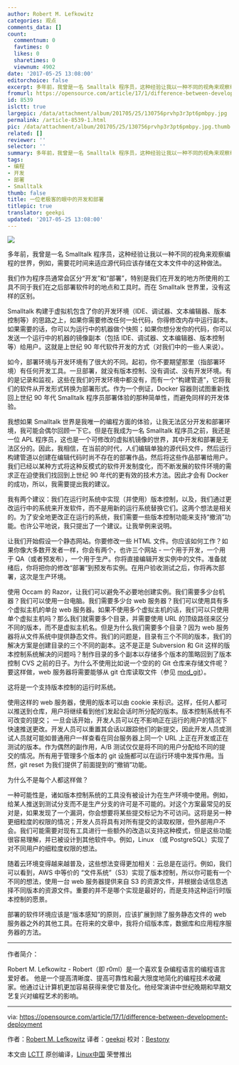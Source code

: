 ```yaml
---
author: Robert M. Lefkowitz
categories: 观点
comments_data: []
count:
  commentnum: 0
  favtimes: 0
  likes: 0
  sharetimes: 0
  viewnum: 4902
date: '2017-05-25 13:08:00'
editorchoice: false
excerpt: 多年前，我曾是一名 Smalltalk 程序员，这种经验让我以一种不同的视角来观察编程的世界，例如，需要花时间来适应源代码应该存储在文本文件中的这种做法。
fromurl: https://opensource.com/article/17/1/difference-between-development-deployment
id: 8539
islctt: true
largepic: /data/attachment/album/201705/25/130756prvhp3r3pt6pmbpy.jpg
permalink: /article-8539-1.html
pic: /data/attachment/album/201705/25/130756prvhp3r3pt6pmbpy.jpg.thumb.jpg
related: []
reviewer: ''
selector: ''
summary: 多年前，我曾是一名 Smalltalk 程序员，这种经验让我以一种不同的视角来观察编程的世界，例如，需要花时间来适应源代码应该存储在文本文件中的这种做法。
tags:
- 编程
- 开发
- 部署
- Smalltalk
thumb: false
title: 一位老极客的眼中的开发和部署
titlepic: true
translator: geekpi
updated: '2017-05-25 13:08:00'
---
```


![](/data/attachment/album/201705/25/130756prvhp3r3pt6pmbpy.jpg)


多年前，我曾是一名 Smalltalk 程序员，这种经验让我以一种不同的视角来观察编程的世界，例如，需要花时间来适应源代码应该存储在文本文件中的这种做法。


我们作为程序员通常会区分“开发”和“部署”，特别是我们在开发的地方所使用的工具不同于我们在之后部署软件时的地点和工具时。而在 Smalltalk 世界里，没有这样的区别。


Smalltalk 构建于虚拟机包含了你的开发环境（IDE、调试器、文本编辑器、版本控制等）的思路之上，如果你需要修改任何一处代码，你得修改内存中运行副本。如果需要的话，你可以为运行中的机器做个快照；如果你想分发你的代码，你可以发送一个运行中的机器的镜像副本（包括 IDE、调试器、文本编辑器、版本控制等）给用户。这就是上世纪 90 年代软件开发的方式（对我们中的一些人来说）。


如今，部署环境与开发环境有了很大的不同。起初，你不要期望那里（指部署环境）有任何开发工具。一旦部署，就没有版本控制、没有调试、没有开发环境。有的是记录和监视，这些在我们的开发环境中都没有，而有一个“构建管道”，它将我们的软件从开发形式转换为部署形式。作为一个例证，Docker 容器则试图重新找回上世纪 90 年代 Smalltalk 程序员部署体验的那种简单性，而避免同样的开发体验。


我想如果 Smalltalk 世界是我唯一的编程方面的体验，让我无法区分开发和部署环境，我可能会偶尔回顾一下它。但是在我成为一名 Smalltalk 程序员之前，我还是一位 APL 程序员，这也是一个可修改的虚拟机镜像的世界，其中开发和部署是无法区分的。因此，我相信，在当前的时代，人们编辑单独的源代码文件，然后运行构建管道以创建在编辑代码时尚不存在的部署作品，然后将这些作品部署给用户。我们已经以某种方式将这种反模式的软件开发制度化，而不断发展的软件环境的需求正在迫使我们找回到上世纪 90 年代的更有效的技术方法。因此才会有 Docker 的成功，所以，我需要提出我的建议。


我有两个建议：我们在运行时系统中实现（并使用）版本控制，以及，我们通过更改运行中的系统来开发软件，而不是用新的运行系统替换它们。这两个想法是相关的。为了安全地更改正在运行的系统，我们需要一些版本控制功能来支持“撤消”功能。也许公平地说，我只提出了一个建议。让我举例来说明。


让我们开始假设一个静态网站。你要修改一些 HTML 文件。你应该如何工作？如果你像大多数开发者一样，你会有两个，也许三个网站 - 一个用于开发，一个用于 QA（或者预发布），一个用于生产。你将直接编辑开发实例中的文件。准备就绪后，你将把你的修改“部署”到预发布实例。在用户验收测试之后，你将再次部署，这次是生产环境。


使用 Occam 的 Razor，让我们可以避免不必要地创建实例。我们需要多少台机器？我们可以使用一台电脑。我们需要多少台 web 服务器？我们可以使用具有多个虚拟主机的单台 web 服务器。如果不使用多个虚拟主机的话，我们可以只使用单个虚拟主机吗？那么我们就需要多个目录，并需要使用 URL 的顶级路径来区分不同的版本，而不是虚拟主机名。但是为什么我们需要多个目录？因为 web 服务器将从文件系统中提供静态文件。我们的问题是，目录有三个不同的版本，我们的解决方案是创建目录的三个不同的副本。这不是正是 Subversion 和 Git 这样的版本控制系统解决的问题吗？制作目录的多个副本以存储多个版本的策略回到了版本控制 CVS 之前的日子。为什么不使用比如说一个空的的 Git 仓库来存储文件呢？要这样做，web 服务器将需要能够从 git 仓库读取文件（参见 [mod\_git](https://github.com/r0ml/mod_git)）。


这将是一个支持版本控制的运行时系统。


使用这样的 web 服务器，使用的版本可以由 cookie 来标识。这样，任何人都可以推送到仓库，用户将继续看到他们发起会话时所分配的版本。版本控制系统有不可改变的提交； 一旦会话开始，开发人员可以在不影响正在运行的用户的情况下快速推送更改。开发人员可以重置其会话以跟踪他们的新提交，因此开发人员或测试人员就可能如普通用户一样查看在同台服务器上同一个 URL 上正在开发或正在测试的版本。作为偶然的副作用，A/B 测试仅仅是将不同的用户分配给不同的提交的情况。所有用于管理多个版本的 git 设施都可以在运行环境中发挥作用。当然，git reset 为我们提供了前面提到的“撤销”功能。


为什么不是每个人都这样做？


一种可能性是，诸如版本控制系统的工具没有被设计为在生产环境中使用。例如，给某人推送到测试分支而不是生产分支的许可是不可能的。对这个方案最常见的反对是，如果发现了一个漏洞，你会想要将某些提交标记为不可访问。这将是另一种更细粒度的权限的情况；开发人员将具有对所有提交的读取权限，但外部用户不会。我们可能需要对现有工具进行一些额外的改造以支持这种模式，但是这些功能很容易理解，并已被设计到其他软件中。例如，Linux （或 PostgreSQL）实现了对不同用户的细粒度权限的想法。


随着云环境变得越来越普及，这些想法变得更加相关：云总是在运行。例如，我们可以看到，AWS 中等价的 “文件系统”（S3）实现了版本控制，所以你可能有一个不同的想法，使用一台 web 服务器提供来自 S3 的资源文件，并根据会话信息选择不同版本的资源文件。重要的并不是哪个实现是最好的，而是支持这种运行时版本控制的愿景。


部署的软件环境应该是“版本感知”的原则，应该扩展到除了服务静态文件的 web 服务器之外的其他工具。在将来的文章中，我将介绍版本库，数据库和应用程序服务器的方法。




---


作者简介：


Robert M. Lefkowitz - Robert（即 r0ml）是一个喜欢复杂编程语言的编程语言爱好者。 他是一个提高清晰度、提高可靠性和最大限度地简化的编程技术收藏家。他通过让计算机更加容易获得来使它普及化。他经常演讲中世纪晚期和早期文艺复兴对编程艺术的影响。




---


via: <https://opensource.com/article/17/1/difference-between-development-deployment>


作者：[Robert M. Lefkowitz](https://opensource.com/users/r0ml) 译者：[geekpi](https://github.com/geekpi) 校对：[Bestony](https://github.com/Bestony)


本文由 [LCTT](https://github.com/LCTT/TranslateProject) 原创编译，[Linux中国](https://linux.cn/) 荣誉推出
